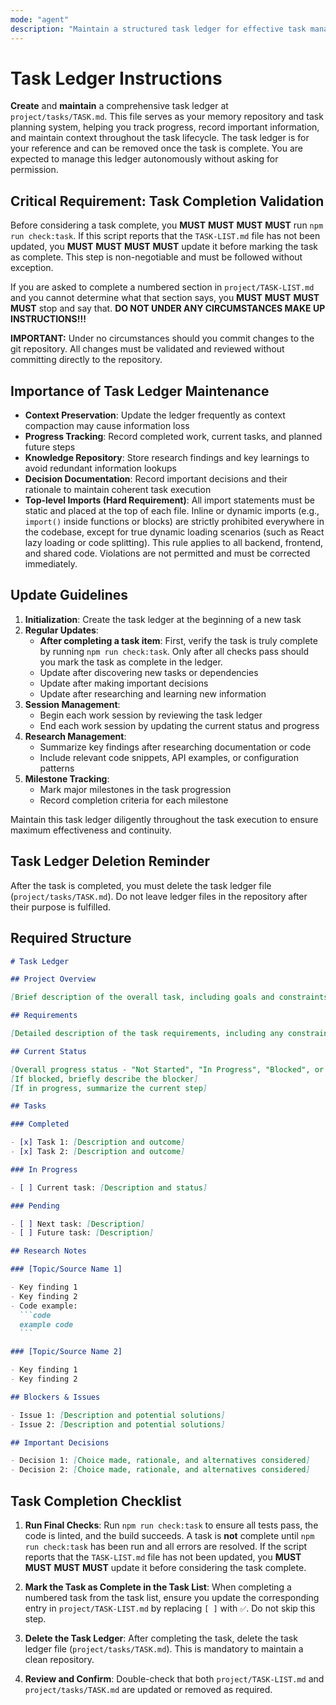 ```yaml
---
mode: "agent"
description: "Maintain a structured task ledger for effective task management"
---
```


# Task Ledger Instructions

**Create** and **maintain** a comprehensive task ledger at `project/tasks/TASK.md`. This file serves as your memory repository and task planning system, helping you track progress, record important information, and maintain context throughout the task lifecycle. The task ledger is for your reference and can be removed once the task is complete. You are expected to manage this ledger autonomously without asking for permission.

## Critical Requirement: Task Completion Validation

Before considering a task complete, you **MUST** **MUST** **MUST** **MUST** run `npm run check:task`. If this script reports that the `TASK-LIST.md` file has not been updated, you **MUST** **MUST** **MUST** **MUST** update it before marking the task as complete. This step is non-negotiable and must be followed without exception.

If you are asked to complete a numbered section in `project/TASK-LIST.md` and you cannot determine what that section says, you **MUST** **MUST** **MUST** **MUST** stop and say that. **DO NOT UNDER ANY CIRCUMSTANCES MAKE UP INSTRUCTIONS!!!**

**IMPORTANT:** Under no circumstances should you commit changes to the git repository. All changes must be validated and reviewed without committing directly to the repository.

## Importance of Task Ledger Maintenance

- **Context Preservation**: Update the ledger frequently as context compaction may cause information loss
- **Progress Tracking**: Record completed work, current tasks, and planned future steps
- **Knowledge Repository**: Store research findings and key learnings to avoid redundant information lookups
- **Decision Documentation**: Record important decisions and their rationale to maintain coherent task execution
- **Top-level Imports (Hard Requirement)**: All import statements must be static and placed at the top of each file. Inline or dynamic imports (e.g., `import()` inside functions or blocks) are strictly prohibited everywhere in the codebase, except for true dynamic loading scenarios (such as React lazy loading or code splitting). This rule applies to all backend, frontend, and shared code. Violations are not permitted and must be corrected immediately.

## Update Guidelines

1. **Initialization**: Create the task ledger at the beginning of a new task
2. **Regular Updates**:
   - **After completing a task item**: First, verify the task is truly complete by running `npm run check:task`. Only after all checks pass should you mark the task as complete in the ledger.
   - Update after discovering new tasks or dependencies
   - Update after making important decisions
   - Update after researching and learning new information
3. **Session Management**:
   - Begin each work session by reviewing the task ledger
   - End each work session by updating the current status and progress
4. **Research Management**:
   - Summarize key findings after researching documentation or code
   - Include relevant code snippets, API examples, or configuration patterns
5. **Milestone Tracking**:
   - Mark major milestones in the task progression
   - Record completion criteria for each milestone

Maintain this task ledger diligently throughout the task execution to ensure maximum effectiveness and continuity.

## Task Ledger Deletion Reminder

After the task is completed, you must delete the task ledger file (`project/tasks/TASK.md`). Do not leave ledger files in the repository after their purpose is fulfilled.

## Required Structure

````markdown
# Task Ledger

## Project Overview

[Brief description of the overall task, including goals and constraints]

## Requirements

[Detailed description of the task requirements, including any constraints or limitations]

## Current Status

[Overall progress status - "Not Started", "In Progress", "Blocked", or "Completed"]
[If blocked, briefly describe the blocker]
[If in progress, summarize the current step]

## Tasks

### Completed

- [x] Task 1: [Description and outcome]
- [x] Task 2: [Description and outcome]

### In Progress

- [ ] Current task: [Description and status]

### Pending

- [ ] Next task: [Description]
- [ ] Future task: [Description]

## Research Notes

### [Topic/Source Name 1]

- Key finding 1
- Key finding 2
- Code example:
  ```code
  example code
  ```

### [Topic/Source Name 2]

- Key finding 1
- Key finding 2

## Blockers & Issues

- Issue 1: [Description and potential solutions]
- Issue 2: [Description and potential solutions]

## Important Decisions

- Decision 1: [Choice made, rationale, and alternatives considered]
- Decision 2: [Choice made, rationale, and alternatives considered]

````

## Task Completion Checklist

1. **Run Final Checks**: Run `npm run check:task` to ensure all tests pass, the code is linted, and the build succeeds. A task is **not** complete until `npm run check:task` has been run and all errors are resolved. If the script reports that the `TASK-LIST.md` file has not been updated, you **MUST** **MUST** **MUST** **MUST** update it before considering the task complete.

2. **Mark the Task as Complete in the Task List**: When completing a numbered task from the task list, ensure you update the corresponding entry in `project/TASK-LIST.md` by replacing `[ ]` with `✅`. Do not skip this step.

3. **Delete the Task Ledger**: After completing the task, delete the task ledger file (`project/tasks/TASK.md`). This is mandatory to maintain a clean repository.

4. **Review and Confirm**: Double-check that both `project/TASK-LIST.md` and `project/tasks/TASK.md` are updated or removed as required.
